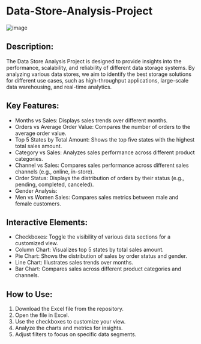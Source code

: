 # Data-Store-Analysis-Project

![image](https://github.com/prateekrangire/Data-Store-Analysis-Project/assets/135497067/6c0db8d0-1f90-4128-b273-d735c8089bb5)

## Description:
The Data Store Analysis Project is designed to provide insights into the performance, scalability, and reliability of different data storage systems. By analyzing various data stores, we aim to identify the best storage solutions for different use cases, such as high-throughput applications, large-scale data warehousing, and real-time analytics.

## Key Features:
- Months vs Sales: Displays sales trends over different months.
- Orders vs Average Order Value: Compares the number of orders to the average order value.
- Top 5 States by Total Amount: Shows the top five states with the highest total sales amount.
- Category vs Sales: Analyzes sales performance across different product categories.
- Channel vs Sales: Compares sales performance across different sales channels (e.g., online, in-store).
- Order Status: Displays the distribution of orders by their status (e.g., pending, completed, canceled).
- Gender Analysis:
- Men vs Women Sales: Compares sales metrics between male and female customers.

## Interactive Elements:
- Checkboxes: Toggle the visibility of various data sections for a customized view.
- Column Chart: Visualizes top 5 states by total sales amount.
- Pie Chart: Shows the distribution of sales by order status and gender.
- Line Chart: Illustrates sales trends over months.
- Bar Chart: Compares sales across different product categories and channels.

## How to Use:
1. Download the Excel file from the repository.
2. Open the file in Excel.
3. Use the checkboxes to customize your view.
4. Analyze the charts and metrics for insights.
5. Adjust filters to focus on specific data segments.
